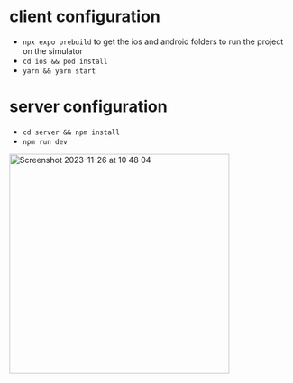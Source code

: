 # client configuration

- ```npx expo prebuild``` to get the ios and android folders to run the project on the simulator
- ```cd ios && pod install```
- ```yarn && yarn start```

# server configuration

- ```cd server && npm install```
- ```npm run dev```


<img width="390" alt="Screenshot 2023-11-26 at 10 48 04" src="https://github.com/dancomanlive/react-query-offline/assets/16872821/919d2ab1-cca6-4ef7-b4f7-e1ad5ebd33ef">
